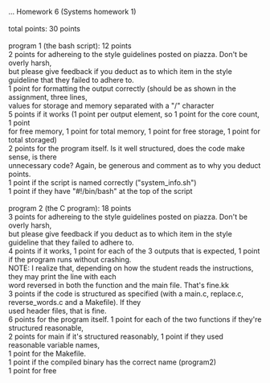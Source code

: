 ...
Homework 6 (Systems homework 1)<br/>
<br/>
total points: 30 points<br/>
<br/>
program 1 (the bash script): 12 points<br/>
2 points for adhereing to the style guidelines posted on piazza. Don't be overly harsh,<br/>
         but please give feedback if you deduct as to which item in the style guideline that they failed to adhere to.<br/>
1 point for formatting the output correctly (should be as shown in the assignment, three lines,<br/>
        values for storage and memory separated with a "/" character<br/>
5 points if it works (1 point per output element, so 1 point for the core count, 1 point<br/>
         for free memory, 1 point for total memory, 1 point for free storage, 1 point for total storaged)<br/>
2 points for the program itself. Is it well structured, does the code make sense, is there<br/>
          unnecessary code? Again, be generous and comment as to why you deduct points.<br/>
1 point if the script is named correctly ("system_info.sh")<br/>
1 point if they have "#!/bin/bash" at the top of the script<br/>
<br/>
program 2 (the C program): 18 points<br/>
3 points for adhereing to the style guidelines posted on piazza. Don't be overly harsh,<br/>
         but please give feedback if you deduct as to which item in the style guideline that they failed to adhere to.<br/>
4 points if it works, 1 point for each of the 3 outputs that is expected, 1 point if the program runs without crashing.<br/>
         NOTE: I realize that, depending on how the student reads the instructions, they may print the line with each<br/>
         word reversed in both the function and the main file. That's fine.kk<br/>
3 points if the code is structured as specified (with a main.c, replace.c, reverse_words.c and a Makefile). If they<br/>
         used header files, that is fine.<br/>
6 points for the program itself. 1 point for each of the two functions if they're structured reasonable,<br/>
         2 points for main if it's structured reasonably, 1 point if they used reasonable variable names,<br/>
         1 point for the Makefile.<br/>
1 point if the compiled binary has the correct name (program2)<br/>
1 point for free
